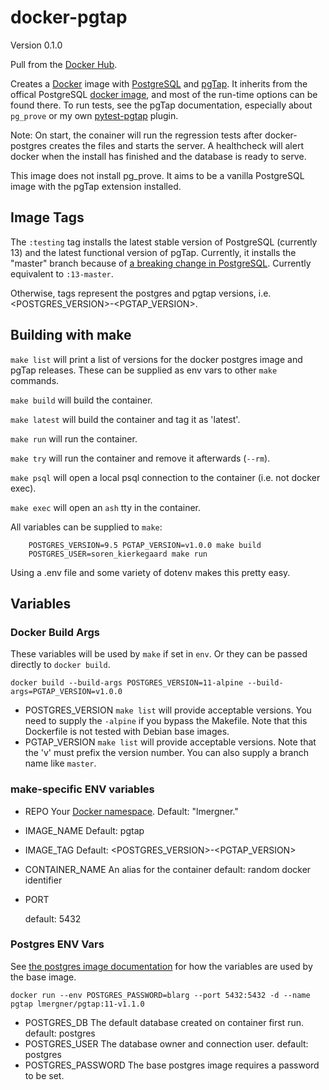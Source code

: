# docker-pgtap

Version 0.1.0

Pull from the [Docker Hub](https://hub.docker.com/r/lmergner/pgtap).

Creates a [Docker][] image with [PostgreSQL][] and [pgTap][]. It inherits from the
offical PostgreSQL [docker image][], and most of the run-time options can be found
there. To run tests, see the pgTap documentation, especially about `pg_prove` or
my own [pytest-pgtap](https://github.com/lmergner/pytest-pgtap) plugin.

Note: On start, the conainer will run the regression tests after docker-postgres
creates the files and starts the server. A healthcheck will alert docker when the
install has finished and the database is ready to serve.

This image does not install pg_prove. It aims to be a vanilla PostgreSQL image
with the pgTap extension installed.

## Image Tags

The `:testing` tag installs the latest stable version of PostgreSQL (currently 13)
and the latest functional version of pgTap. Currently, it installs the "master"
branch because of [a breaking change in PostgreSQL](https://github.com/theory/pgtap/commit/99fdf949b8c3ea157fe078941c6e2af8c7dd7ae8).
Currently equivalent to `:13-master`.

Otherwise, tags represent the postgres and pgtap versions, i.e. \<POSTGRES_VERSION>-\<PGTAP_VERSION>.

## Building with make

`make list` will print a list of versions for the docker postgres image and pgTap releases. These can be supplied
as env vars to other `make` commands.

`make build` will build the container.

`make latest` will build the container and tag it as 'latest'.

`make run` will run the container.

`make try` will run the container and remove it afterwards (`--rm`).

`make psql` will open a local psql connection to the container (i.e. not docker exec).

`make exec` will open an `ash` tty in the container.

All variables can be supplied to `make`:

```
    POSTGRES_VERSION=9.5 PGTAP_VERSION=v1.0.0 make build
    POSTGRES_USER=soren_kierkegaard make run
```

Using a .env file and some variety of dotenv makes this pretty easy.

## Variables

### Docker Build Args

These variables will be used by `make` if set in `env`. Or they can be
passed directly to `docker build`.

```
docker build --build-args POSTGRES_VERSION=11-alpine --build-args=PGTAP_VERSION=v1.0.0
```

- POSTGRES_VERSION
  `make list` will provide acceptable versions. You need to supply the
  `-alpine` if you bypass the Makefile. Note that this Dockerfile is not
  tested with Debian base images.
- PGTAP_VERSION
  `make list` will provide acceptable versions. Note that the 'v' must prefix
  the version number. You can also supply a branch name like `master`.

### make-specific ENV variables

- REPO
  Your [Docker namespace](https://docs.docker.com/docker-hub/repos/).
  Default: "lmergner."
- IMAGE_NAME
  Default: pgtap
- IMAGE_TAG
  Default: \<POSTGRES_VERSION>-\<PGTAP_VERSION>
- CONTAINER_NAME
  An alias for the container
  default: random docker identifier
- PORT

  default: 5432

### Postgres ENV Vars

See [the postgres image documentation](https://hub.docker.com/_/postgres) for how the variables are used by the base image.

```
docker run --env POSTGRES_PASSWORD=blarg --port 5432:5432 -d --name pgtap lmergner/pgtap:11-v1.1.0
```

- POSTGRES_DB
  The default database created on container first run.
  default: postgres
- POSTGRES_USER
  The database owner and connection user.
  default: postgres
- POSTGRES_PASSWORD
  The base postgres image requires a password to be set.

[pgtap]: https://pgtap.org/
[docker]: https://www.docker.com/
[postgresql]: https://www.postgresql.org/
[docker image]: https://hub.docker.com/_/postgres/
